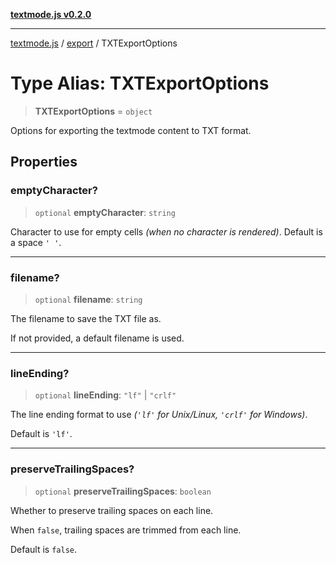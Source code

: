 [**textmode.js v0.2.0**](../../../../README.md)

***

[textmode.js](../../../../README.md) / [export](../README.md) / TXTExportOptions

# Type Alias: TXTExportOptions

> **TXTExportOptions** = `object`

Options for exporting the textmode content to TXT format.

## Properties

### emptyCharacter?

> `optional` **emptyCharacter**: `string`

Character to use for empty cells *(when no character is rendered)*.
Default is a space `' '`.

***

### filename?

> `optional` **filename**: `string`

The filename to save the TXT file as. 

If not provided, a default filename is used.

***

### lineEnding?

> `optional` **lineEnding**: `"lf"` \| `"crlf"`

The line ending format to use *(`'lf'` for Unix/Linux, `'crlf'` for Windows)*.

Default is `'lf'`.

***

### preserveTrailingSpaces?

> `optional` **preserveTrailingSpaces**: `boolean`

Whether to preserve trailing spaces on each line.

When `false`, trailing spaces are trimmed from each line.

Default is `false`.

